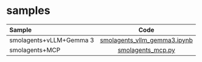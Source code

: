 # samples

| Sample | Code |
|:------------|:--------:|
| smolagents+vLLM+Gemma 3        | [smolagents_vllm_gemma3.ipynb](smolagents_vllm_gemma3.ipynb)     |
| smolagents+MCP        | [smolagents_mcp.py](smolagents_mcp.py)     |
